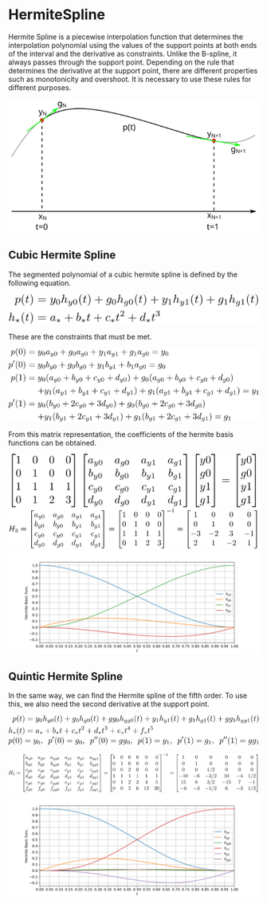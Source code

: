 # HermiteSpline

 Hermite Spline is a piecewise interpolation function that determines the interpolation polynomial using the values of the support points at both ends of the interval and the derivative as constraints. Unlike the B-spline, it always passes through the support point. Depending on the rule that determines the derivative at the support point, there are different properties such as monotonicity and overshoot. It is necessary to use these rules for different purposes.

![hermite spline](https://github.com/tk-yoshimura/HermiteSpline/blob/main/figures/hermite_spline.svg)

## Cubic Hermite Spline

The segmented polynomial of a cubic hermite spline is defined by the following equation.

![define cubic spline](https://github.com/tk-yoshimura/HermiteSpline/blob/main/figures/define_cubic_spline.svg)

These are the constraints that must be met.

![formularise cubic spline](https://github.com/tk-yoshimura/HermiteSpline/blob/main/figures/formularise_cubic_spline.svg)

From this matrix representation, the coefficients of the hermite basis functions can be obtained.

![matrix cubic spline](https://github.com/tk-yoshimura/HermiteSpline/blob/main/figures/matrix_cubic_spline.svg)  
![coef cubic spline](https://github.com/tk-yoshimura/HermiteSpline/blob/main/figures/coef_cubic_spline.svg)  
![hermite basic cubic](https://github.com/tk-yoshimura/HermiteSpline/blob/main/figures/hermite_basic_cubic.svg)  

## Quintic Hermite Spline

In the same way, we can find the Hermite spline of the fifth order. To use this, we also need the second derivative at the support point.

![define quintic spline](https://github.com/tk-yoshimura/HermiteSpline/blob/main/figures/define_quintic_spline.svg)  
![formularise quintic spline](https://github.com/tk-yoshimura/HermiteSpline/blob/main/figures/formularise_quintic_spline.svg)

![coef quintic spline](https://github.com/tk-yoshimura/HermiteSpline/blob/main/figures/coef_quintic_spline.svg)  
![hermite basic quintic](https://github.com/tk-yoshimura/HermiteSpline/blob/main/figures/hermite_basic_quintic.svg)  